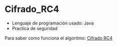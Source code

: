 # Cifrado_RC4

* Lenguaje de programación usado: Java
* Practica de seguridad

Para saber como funciona el algoritmo: [Cifrado RC4](http://rebeccamartinez.github.io/Cifrado_RC4/)
